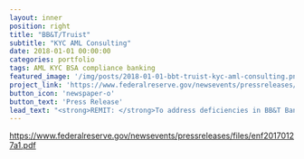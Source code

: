 ```yaml
---
layout: inner
position: right
title: "BB&T/Truist"
subtitle: "KYC AML Consulting"
date: 2018-01-01 00:00:00
categories: portfolio
tags: AML KYC BSA compliance banking
featured_image: '/img/posts/2018-01-01-bbt-truist-kyc-aml-consulting.png'
project_link: 'https://www.federalreserve.gov/newsevents/pressreleases/enforcement20190418a.htm'
button_icon: 'newspaper-o'
button_text: 'Press Release'
lead_text: "<strong>REMIT: </strong>To address deficiencies in BB&T Bank’s BSA/AML compliance program as required by a 2017 FDIC consent order, and to provide training to product teams, the Financial Intelligence Unit, and other key stakeholders. I refined the content, certified the learners, and implemented a system for delivery and certification tracking. The final product received FDIC approval, leading to the lifting of the consent order."
---
```

https://www.federalreserve.gov/newsevents/pressreleases/files/enf20170127a1.pdf